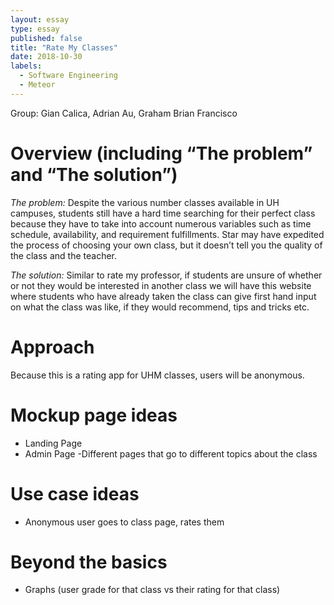 ```yaml
---
layout: essay
type: essay
published: false
title: "Rate My Classes"
date: 2018-10-30
labels:
  - Software Engineering
  - Meteor
---
```


Group: Gian Calica, Adrian Au, Graham Brian Francisco
# Overview (including “The problem” and “The solution”)

*The problem:* Despite the various number classes available in UH campuses, students still have a hard time searching for their perfect class because they have to take into account numerous variables such as time schedule, availability, and requirement fulfillments. Star may have expedited the process of choosing your own class, but it doesn’t tell you the quality of the class and the teacher.

*The solution:* 
Similar to rate my professor, if students are unsure of whether or not they would be interested in another class we will have this website where students who have already taken the class can give first hand input on what the class was like, if they would recommend, tips and tricks etc. 

# Approach
Because this is a rating app for UHM classes, users will be anonymous. 

# Mockup page ideas
- Landing Page
- Admin Page
-Different pages that go to different topics about the class

# Use case ideas
- Anonymous user goes to class page, rates them

# Beyond the basics
- Graphs (user grade for that class vs their rating for that class)

